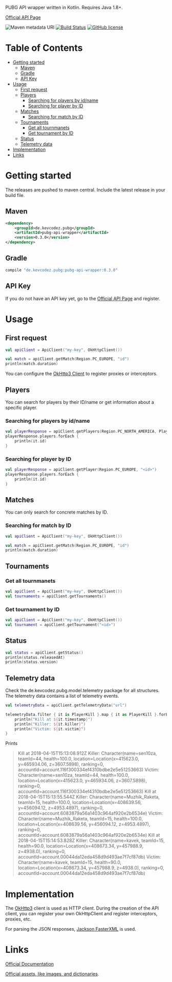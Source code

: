 PUBG API wrapper written in Kotlin. Requires Java 1.8+. 

[Official API Page](https://developer.playbattlegrounds.com)

![Maven metadata URI](https://img.shields.io/maven-metadata/v/http/central.maven.org/maven2/de/kevcodez/pubg/pubg-api-wrapper/maven-metadata.xml.svg)
 [![Build Status](https://travis-ci.org/kevcodez/pubg-api-kotlin.svg?branch=master)](https://travis-ci.org/kevcodez/pubg-api-kotlin)
[![GitHub license](https://img.shields.io/github/license/kevcodez/pubg-api-kotlin.svg)](https://github.com/kevcodez/pubg-api-kotlin/blob/master/LICENSE)

# Table of Contents

- [Getting started](#getting-started)
  * [Maven](#maven)
  * [Gradle](#gradle)
  * [API Key](#api-key)
- [Usage](#usage)
  * [First request](#first-request)
  * [Players](#players)
    + [Searching for players by id/name](#searching-for-players-by-id-name)
    + [Searching for player by ID](#searching-for-player-by-id)
  * [Matches](#matches)
    + [Searching for match by ID](#searching-for-match-by-id)
  * [Tournaments](#tournaments)
    + [Get all tournmanets](#get-all-tournmanets)
    + [Get tournament by ID](#get-tournament-by-id)
  * [Status](#status)
  * [Telemetry data](#telemetry-data)
- [Implementation](#implementation)
- [Links](#links)

# Getting started

The releases are pushed to maven central. Include the latest release in your build file.

## Maven
```xml
<dependency>
    <groupId>de.kevcodez.pubg</groupId>
    <artifactId>pubg-api-wrapper</artifactId>
    <version>0.3.0</version>
</dependency>
```

## Gradle

```groovy
compile "de.kevcodez.pubg:pubg-api-wrapper:0.3.0"
```

## API Key

If you do not have an API key yet, go to the [Official API Page](https://developer.playbattlegrounds.com) and register.

# Usage

## First request

```kotlin
val apiClient = ApiClient("my-key", OkHttpClient())

val match = apiClient.getMatch(Region.PC_EUROPE, "id")
println(match.duration)
```

You can configure the [OkHttp3 Client](http://square.github.io/okhttp/) to register proxies or interceptors.

## Players

You can search for players by their ID/name or get information about a specific player.

### Searching for players by id/name

```kotlin
val playerResponse = apiClient.getPlayers(Region.PC_NORTH_AMERICA, PlayerFilter(playerNames = listOf("shroud")))
playerResponse.players.forEach { 
    println(it.id)
}
```

### Searching for player by ID

```kotlin
val playerResponse = apiClient.getPlayer(Region.PC_EUROPE, "<id>")
playerResponse.players.forEach { 
    println(it.id)
}
```

## Matches

You can only search for concrete matches by ID.

### Searching for match by ID

```kotlin
val apiClient = ApiClient("my-key", OkHttpClient())

val match = apiClient.getMatch(Region.PC_EUROPE, "id")
println(match.duration)
```

## Tournaments

### Get all tournmanets

```kotlin
val apiClient = ApiClient("my-key", OkHttpClient())
val tournaments = apiClient.getTournaments()
```

### Get tournament by ID

```kotlin
val apiClient = ApiClient("my-key", OkHttpClient())
val tournament = apiClient.getTournament("<id>")
```

## Status

```kotlin
val status = apiClient.getStatus()
println(status.releasedAt)
println(status.version)
```

## Telemetry data

Check the de.kevcodez.pubg.model.telemetry package for all structures. The telemetry data contains a list of telemetry events.

```kotlin
val telemetryData = apiClient.getTelemetryData("url")

telemetryData.filter { it is PlayerKill }.map { it as PlayerKill }.forEach {
    println("Kill at ${it.timestamp}")
    println("Killer: ${it.killer}")
    println("Victim: ${it.victim}")
}
```

Prints

> Kill at 2018-04-15T15:13:08.912Z
>  Killer: Character(name=sen10za, teamId=44, health=100.0, location=Location(x=415623.0, y=465934.06, z=3607.5898), ranking=0, accountId=account.116f300334ef4310bdbe2e5e51253663)
>  Victim: Character(name=sen10za, teamId=44, health=100.0, location=Location(x=415623.0, y=465934.06, z=3607.5898), ranking=0, accountId=account.116f300334ef4310bdbe2e5e51253663)
>  Kill at 2018-04-15T15:13:55.544Z
>  Killer: Character(name=Muzhik_Raketa, teamId=15, health=100.0, location=Location(x=408639.56, y=456094.12, z=4953.4897), ranking=0, accountId=account.6083879a56a1403c964af920e2b6534e)
>  Victim: Character(name=Muzhik_Raketa, teamId=15, health=100.0, location=Location(x=408639.56, y=456094.12, z=4953.4897), ranking=0, accountId=account.6083879a56a1403c964af920e2b6534e)
>  Kill at 2018-04-15T15:14:53.828Z
>  Killer: Character(name=kavek, teamId=15, health=90.0, location=Location(x=408673.34, y=457988.9, z=4938.0), ranking=0, accountId=account.00044da12eda458d9d493ae7f7cf87db)
>  Victim: Character(name=kavek, teamId=15, health=90.0, location=Location(x=408673.34, y=457988.9, z=4938.0), ranking=0, accountId=account.00044da12eda458d9d493ae7f7cf87db)


# Implementation

The [OkHttp3](http://square.github.io/okhttp/) client is used as HTTP client. During the creation of the API client, you can register your own OkHttpClient and register interceptors, proxies, etc.

For parsing the JSON responses, [Jackson FasterXML](https://github.com/FasterXML/jackson) is used.

# Links

[Official Documentation](https://developer.playbattlegrounds.com)

[Official assets, like images, and dictionaries](https://github.com/pubg/api-assets).
